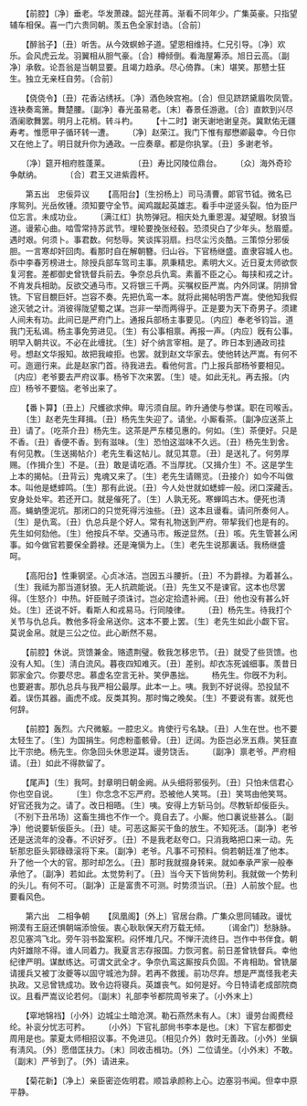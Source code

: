 <!-- { "loadSidebar": true } -->
　　【前腔】〔净〕垂老。华发萧疎。韶光荏苒。渐看不同年少。广集英豪。只指望辅车相保。喜一门六贵同朝。羡五色全家封诰。〔合前〕 

　　【醉翁子】〔丑〕听吿。从今效螟蛉子道。望恩相维持。仁兄引导。〔净〕欢乐。会风虎云龙。羽翼相从胆气豪。〔合〕樽倾倒。看海屋筹添。旭日云高。〔副净〕承敎。论吾翁是当朝显要。且竭力趋承。尽心倚靠。〔末〕堪笑。那戆士狂生。独立无亲枉自劳。〔合前〕 

　　【侥侥令】〔丑〕花香沾绣袄。〔净〕酒色映宫袍。〔合〕但见跻跻黛眉吹凤管。连袂奏鸾箫。舞楚腰。〔副净〕春光虽易老。〔末〕春景任游遨。〔合〕直飮到兴尽酒阑歌舞罢。明月上花梢。转斗杓。 
　　【十二时】谢天谢地谢皇尧。冀默佑无疆寿考。惟愿甲子循环转一遭。 
　　〔净〕赵荣江。我门下惟有鄢懋卿最幸。今日你又在他上了。明日就升你为通政。一应奏章。都是你执掌。〔丑〕多谢老爷。 

　　〔净〕筵开相府胜蓬莱。　　　　〔丑〕寿比冈陵位鼎台。 
　　〔众〕海外奇珍争献纳。　　　　〔合〕君王又进紫霞杯。 

　　第五出　忠佞异议 
　　【高阳台】〔生扮杨上〕司马淸曹。郞官节钺。微名已序鸳列。光岳攸锺。须知要守全节。闻鸡蹴起英雄志。看手中逆竖头裂。怕为臣尸位忘言。未成功业。 
　　〔满江红〕执笏弹冠。相庆处九重恩渥。凝望眼。豺狼当道。谩萦心曲。啮雪常持苏武节。埋轮要挽张经毂。恐须臾白了少年头。愁眉蹙。遇时艰。何须卜。事君数。何愁辱。笑谈挥羽扇。扫尽尘污炎酷。三策惊分邪佞胆。一言寒却奸回肉。看那时自在解朝簪。归山谷。下官杨继盛。直隶容城人也。忝中李春芳榜进士。除授兵部车驾司主事。夙秉精忠。素明大义。近日夏太师欲恢复河套。差都御史曾铣督兵前去。争奈总兵仇鸾。素蓄不臣之心。每挟和戎之计。不肯发兵相助。反欲交通马市。又将银三千两。买嘱权臣严嵩。内外同谋。阴排曾铣。下官目覩巨奸。岂容不奏。先把仇鸾一本。就将此揭帖明吿严嵩。使他知我假途灭虢之计。消彼得陇望蜀之谋。岂非一举而两得乎。正是要为天下奇男子。须建人间未有功。此间已是严府门上。通报兵部杨主事要见。〔内应〕奉老爷钧旨。道我门无私谒。杨主事免劳进见。〔生〕有公事相禀。再报一声。〔内应〕旣有公事。明早入朝共议。不必在此缠扰。〔生〕好个纳言宰相。是了。昨日本到通政司挂号。想赵文华报知。故把我峻拒。也罢。就到赵文华家去。使他转达严嵩。有何不可。迤逦行来。此是赵家门首。待我进去。看他何言。门上报兵部杨爷要相见。〔内应〕老爷要去严府议事。杨爷下次来罢。〔生〕唗。如此无礼。再去报。〔内应〕杨爷不要恼。老爷出来了。 

　　【番卜算】〔丑上〕尺蠖欲求伸。卑污须自屈。昨升通使与参谋。职在司喉舌。 
　　〔生〕赵老先生拜揖。〔丑〕杨先生失迎了。请坐。小厮看茶。〔副净应送茶上丑〕请了。〔吃茶介丑〕杨先生。这茶是严东楼见惠的。何如。〔生〕茶便好。只是不香。〔丑〕香便不香。到有滋味。〔生〕恐怕这滋味不久远。〔丑〕杨先生到舍。有何见教。〔生送揭帖介〕老先生看这帖儿。就见其意。〔丑〕是送礼了。何劳厚赐。〔作揖介生〕不是。〔丑〕敢是请吃酒。不当厚扰。〔又揖介生〕不。这是学生上本的揭帖。〔丑背云〕鬼魂又来了。〔生〕老先生请赐览。〔丑接介〕如今不叫做本。叫他是蟋蟀鸣。〔生〕那有此说。〔丑〕今人处世就如蟋蟀一般。闭口深藏舌。安身处处牢。若还开口。就是催死了。〔生〕人孰无死。寒蝉鸣古木。便死也淸高。蝇蚋堕泥坑。那闭口的只觉死得污浊些。〔丑〕这本且谩看。请问所奏何人。〔生〕是仇鸾。〔丑〕仇总兵是个好人。常有礼物送到严府。带挈我们也是有的。先生如何劾他。〔生〕他按兵不举。交通马市。叛逆显然。〔丑〕咳。先生管甚么闲事。如今做官若要保全爵禄。还是淹愼为上。〔生〕老先生说那裏话。我杨继盛呵。 

　　【高阳台】性秉钢坚。心贞冰洁。岂因五斗腰折。〔丑〕不为爵禄。为着甚么。〔生〕我祗为那当道豺狼。无人抗疏能说。〔丑〕先生又不是谏官。这本也尽罢得。〔生怒介〕中热。奸臣贼子须诛讨。岂必定拾遗补阙。〔丑〕他也没有甚么奸处。〔生〕还说不奸。看斯人和戎易马。行同陵律。 
　　〔丑〕杨先生。待我打个关节与仇总兵。教他多将金帛送你。这本不要上罢。〔生〕老先生如此小觑下官。莫说金帛。就是三公之位。此心断然不易。 

　　【前腔】休说。货馈兼金。赂遗荆璧。敎我怎移忠节。〔丑〕就受了些货馈。也没有人知。〔生〕淸白流风。暮夜四知难灭。〔丑〕差别。却衣冻死诚细事。羡昔日郭家金穴。你要尽忠。慕虚名空言无补。笑伊愚拙。 
　　杨先生。你旣不为利。也要避害。那仇总兵与我严相公最厚。此本一上。咦。我到不好说得。恐投鼠不着。误伤其器。画虎不成。反类其狗。那时悔之晚矣。〔生〕不要说有害。就死也何辞。 

　　【前腔】轰烈。六尺微躯。一腔忠义。肯使行亏名缺。〔丑〕人生在世。也不要太轻生了。〔生〕为国捐生。何虑粉齑骸骨。〔丑〕迂阔。为臣岂必烹五鼎。笑狂直比干宗绝。杨先生。你急回头休思逆耳。谩劳饶舌。 
　　〔副净〕禀老爷。严府相请。〔丑〕如此不得款留了。 

　　【尾声】〔生〕我呵。封章明日朝金阙。从头细将邪佞列。〔丑〕只怕未信君心你也空自说。 
　　〔生〕你念念不忘严府。恐被他人笑骂。〔丑〕笑骂由他笑骂。好官还我为之。请了。改日相晤。〔生〕咦。安得上方斩马剑。尽教斩却佞臣头。〔不别下丑吊场〕这畜生揖也不作一个。竟自去了。小厮。他口裏说些甚么。〔副净〕他说要斩佞臣头。〔丑〕唗。可恶这厮买干鱼的放生。不知死活。〔副净〕老爷还是送流年的没春。不识好歹。〔丑〕不是我老赵夸口。只消我略把口来一动。先斩那忠臣头郭碌碌滚将下来。〔副净〕老爷。凡事不可预料。倘若朝廷准了他本。升了他一个大的官。那时却怎么。〔丑〕那时我就掇身转来。就如奉承严家一般奉承他了。〔副净〕若如此。太觉势利了。〔丑〕当今天下皆尙势利。我就做一个势利的头儿。有何不可。〔副净〕正是富贵不可测。时势须当识。〔丑〕人前放个屁。也要看风色。 

　　第六出　二相争朝 
　　【凤凰阁】〔外上〕官居台鼎。广集众思同辅政。谩忧朔漠有王庭还惧朝端添憸佞。衷心耿耿保天府万载无倾。 
　　〔谒金门〕愁脉脉。忍见塞鸿飞北。旁午羽书盈案积。闷怀堆几尺。不惮汗流终日。岂作中书伴食。朝内奸雄除不得。谁人同着力。我夏言志存报国。力恢河套。前日差曾铣督兵。幸他纪律严明。谋猷练达。可谓文武全才。争奈仇鸾这厮按兵负固。不肯相助。曾铣屡请援兵又被丁汝夔等以固守城池为辞。若再不救援。前功尽弃。想是严嵩怪我老夫执政。又忌曾铣成功。致令边将寝兵。英雄丧气。如何是好。今日特请老成部院商议。且看严嵩议论若何。〔副末〕礼部李爷都院周爷来了。〔小外末上〕 

　　【窣地锦裆】〔小外〕边城尘土暗沧溟。勒石燕然未有人。〔末〕谩劳台阁费经纶。补衮分忧志可矜。 
　　〔小外〕下官礼部尙书李本是也。〔末〕下官左都御史周用是也。蒙夏太师相招议事。不免进见。〔相见介外〕救时无善政。〔小外〕坐鎭有淸风。〔外〕愿借匡扶力。〔末〕同收击楫功。〔外〕二位请坐。〔小外末〕不敢。〔副末〕严爷到了。〔外〕请进来。 

　　【菊花新】〔净上〕亲臣密迩佐明君。顺旨承颜称上心。边塞羽书闻。但幸中原平静。 
